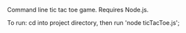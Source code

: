 Command line tic tac toe game.  Requires Node.js.

To run: cd into project directory, then run 'node ticTacToe.js';